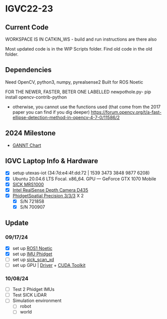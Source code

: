 # IGVC22-23

## Current Code
WORKSPACE IS IN CATKIN_WS - build and run instructions are there also

Most updated code is in the WIP Scripts folder. Find old code in the old folder. 

## Dependencies
Need OpenCV, python3, numpy, pyrealsense2
Built for ROS Noetic

FOR THE NEWER, FASTER, BETER ONE LABELLED newpothole.py- 
pip install opencv-contrib-python
- otherwise, you cannot use the functions used (that come from the 2017 paper you can find if you dig deeper)
https://forum.opencv.org/t/a-fast-ellipse-detection-method-in-opencv-4-7-0/11586/2

## 2024 Milestone
- [GANNT Chart](https://1drv.ms/x/s!AoDwxzZW_Es1guJuSMhY2yrf2KAK9Q?e=Cfg1bK)

## IGVC Laptop Info & Hardware
- [x] setup utexas-iot (34:7d:e4:4f:dd:72 | 1539 3473 3848 9877 6208)
- [x] Ubuntu 20.04.6 LTS Focal. x86_64. GPU — GeForce GTX 1070 Mobile
- [x] [SICK MRS1000](https://www.sick.com/ag/en/catalog/products/lidar-and-radar-sensors/lidar-sensors/mrs1000/c/g387152)
- [x] [Intel RealSense Depth Camera D435](https://www.intelrealsense.com/depth-camera-d435/)
- [x] [PhidgetSpatial Precision 3/3/3](https://www.phidgets.com/?prodid=1205) X 2
  - [x] S/N 721858
  - [x] S/N 700907

## Update
### 09/17/24
- [x] set up [ROS1 Noetic](https://wiki.ros.org/noetic/Installation/Ubuntu)
- [x] set up [IMU Phidget](https://github.com/ros-drivers/phidgets_drivers?tab=readme-ov-file)
- [ ] set up [sick_scan_xd](https://github.com/SICKAG/sick_scan_xd/blob/develop/INSTALL-ROS1.md#build-on-linux-ros1)
- [ ] set up GPU | [Driver](https://www.nvidia.com/en-us/geforce/drivers/results/230918/) + [CUDA Toolkit](url)
### 10/08/24
- [ ] Test 2 Phidget IMUs
- [ ] Test SICK LiDAR
- [ ] Simulation environment
  - [ ] robot
  - [ ] world

